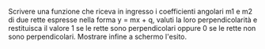 Scrivere una funzione che riceva in ingresso i coefficienti angolari m1 e m2 di due rette espresse nella forma y = mx + q, valuti la loro perpendicolarità e restituisca il valore 1 se le rette sono perpendicolari oppure 0 se le rette non sono perpendicolari. Mostrare infine a schermo l'esito.